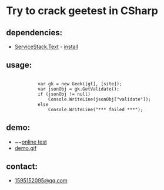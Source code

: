 # Try to crack geetest in CSharp
## dependencies: ##
+ [ ServiceStack.Text](https://github.com/ServiceStack/ServiceStack.Text) - [install](https://www.nuget.org/packages/ServiceStack.Text/)

## usage: ##
<pre><code>
            var gk = new Geek([gt], [site]);
            var jsonObj = gk.GetValidate();
            if (jsonObj != null)
                Console.WriteLine(jsonObj["validate"]);
            else
                Console.WriteLine("*** failed ***");
</code></pre>

## demo: ##
+ ~~[online test](http://wsguest.iok.la:14872/gee/test.aspx)
+ [demo.gif](/demo/geetest.gif)

## contact:  ##
+ 1595152095@qq.com